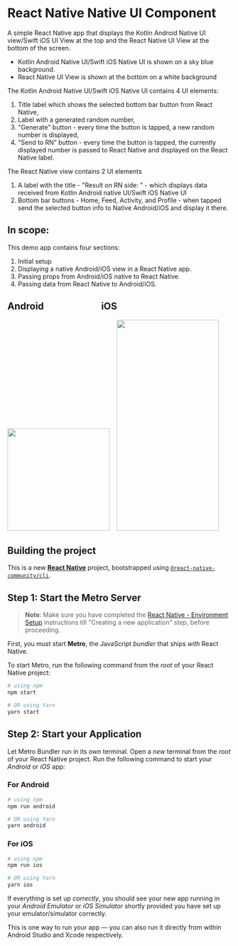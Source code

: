 # React Native Native UI Component

A simple React Native app that displays the Kotlin Android Native UI view/Swift iOS UI View at the top and the React Native UI View at the bottom of the screen.

 - Kotlin Android Native UI/Swift iOS Native UI is shown on a sky blue background.
 - React Native UI View is shown at the bottom on a white background

The Kotlin Android Native UI/Swift iOS Native UI contains 4 UI elements:

1. Title label which shows the selected bottom bar button from React Native,
2. Label with a generated random number,
3. "Generate" button - every time the button is tapped, a new random number is displayed,
4. "Send to RN” button - every time the button is tapped, the currently displayed number is passed to React Native and displayed on the React Native label.

The React Native view contains 2 UI elements

1. A label with the title - "Result on RN side: <number>" - which displays data received from Kotlin Android native UI/Swift iOS Native UI
2. Bottom bar buttons - Home, Feed, Activity, and Profile - when tapped send the selected button info to Native Android/iOS and display it there.

## In scope:

This demo app contains four sections:
1. Initial setup
2. Displaying a native Android/iOS view in a React Native app.
3. Passing props from Android/iOS native to React Native.
4. Passing data from React Native to Android/iOS.

## Android  &nbsp;&nbsp;&nbsp;&nbsp;&nbsp;&nbsp;&nbsp;&nbsp;&nbsp;&nbsp;&nbsp;&nbsp;&nbsp;&nbsp;&nbsp;&nbsp;&nbsp;&nbsp;&nbsp;&nbsp;&nbsp;&nbsp;&nbsp;&nbsp; iOS

<img src="https://github.com/ShanavasPS/ReactNative_NativeUIComponent/assets/8370662/8ea9d79c-4c3d-4326-bb57-5afe2908e0c4" width="230" />
&nbsp;&nbsp;
<img src="https://github.com/ShanavasPS/ReactNative_NativeUIComponent/assets/8370662/f7386599-bc8d-4e1b-a739-2b6c45934b81" width="230" height="474"/>

## Building the project

This is a new [**React Native**](https://reactnative.dev) project, bootstrapped using [`@react-native-community/cli`](https://github.com/react-native-community/cli).

## Step 1: Start the Metro Server

>**Note**: Make sure you have completed the [React Native - Environment Setup](https://reactnative.dev/docs/environment-setup) instructions till "Creating a new application" step, before proceeding.

First, you must start **Metro**, the JavaScript _bundler_ that ships _with_ React Native.

To start Metro, run the following command from the _root_ of your React Native project:

```bash
# using npm
npm start

# OR using Yarn
yarn start
```

## Step 2: Start your Application

Let Metro Bundler run in its _own_ terminal. Open a _new_ terminal from the _root_ of your React Native project. Run the following command to start your _Android_ or _iOS_ app:

### For Android

```bash
# using npm
npm run android

# OR using Yarn
yarn android
```

### For iOS

```bash
# using npm
npm run ios

# OR using Yarn
yarn ios
```

If everything is set up _correctly_, you should see your new app running in your _Android Emulator_ or _iOS Simulator_ shortly provided you have set up your emulator/simulator correctly.

This is one way to run your app — you can also run it directly from within Android Studio and Xcode respectively.
